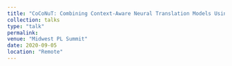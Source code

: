 ```yaml
---
title: "CoCoNuT: Combining Context-Aware Neural Translation Models Using Ensemble for Program Repair"
collection: talks
type: "talk"
permalink: 
venue: "Midwest PL Summit"
date: 2020-09-05
location: "Remote"
---
```

